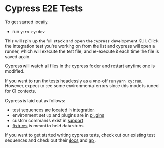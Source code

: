 # Cypress E2E Tests

To get started locally:

- run `yarn cy:dev`

This will spin up the full stack and open the cypress development GUI. Click the integration test
you're working on from the list and cypress will open a runner, which will
execute the test file, and re-execute it each time the file is saved again.

Cypress will watch all files in the cypress folder and restart anytime one
is modified.

If you want to run the tests headlessly as a one-off run `yarn cy:run`.
However, expect to see some environmental errors since this mode is tuned
for CI contexts.

Cypress is laid out as follows:

- test sequences are located in [integration](./integration)
- environment set up and plugins are in [plugins](./plugins)
- custom commands exist in [support](./support)
- [fixtures](./fixtures) is meant to hold data stubs

If you want to get started writing cypress tests, check out our existing
test sequences and check out their [docs] and [api].

[docs]: https://docs.cypress.io/guides/core-concepts/introduction-to-cypress#What-you-ll-learn
[api]: https://docs.cypress.io/api/table-of-contents
